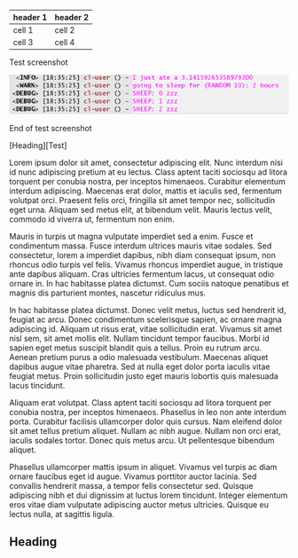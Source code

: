  header 1 | header 2 
 ---------|--------- 
 cell 1   | cell 2   
 cell 3   | cell 4   

Test screenshot

![screenhot](./images/test.png)

End of test screenshot

[Heading][Test]

Lorem ipsum dolor sit amet, consectetur adipiscing elit. Nunc interdum nisi id nunc adipiscing pretium at eu lectus. Class aptent taciti sociosqu ad litora torquent per conubia nostra, per inceptos himenaeos. Curabitur elementum interdum adipiscing. Maecenas erat dolor, mattis et iaculis sed, fermentum volutpat orci. Praesent felis orci, fringilla sit amet tempor nec, sollicitudin eget urna. Aliquam sed metus elit, at bibendum velit. Mauris lectus velit, commodo id viverra ut, fermentum non enim.

Mauris in turpis ut magna vulputate imperdiet sed a enim. Fusce et condimentum massa. Fusce interdum ultrices mauris vitae sodales. Sed consectetur, lorem a imperdiet dapibus, nibh diam consequat ipsum, non rhoncus odio turpis vel felis. Vivamus rhoncus imperdiet augue, in tristique ante dapibus aliquam. Cras ultricies fermentum lacus, ut consequat odio ornare in. In hac habitasse platea dictumst. Cum sociis natoque penatibus et magnis dis parturient montes, nascetur ridiculus mus.

In hac habitasse platea dictumst. Donec velit metus, luctus sed hendrerit id, feugiat ac arcu. Donec condimentum scelerisque sapien, ac ornare magna adipiscing id. Aliquam ut risus erat, vitae sollicitudin erat. Vivamus sit amet nisl sem, sit amet mollis elit. Nullam tincidunt tempor faucibus. Morbi id sapien eget metus suscipit blandit quis a tellus. Proin eu rutrum arcu. Aenean pretium purus a odio malesuada vestibulum. Maecenas aliquet dapibus augue vitae pharetra. Sed at nulla eget dolor porta iaculis vitae feugiat metus. Proin sollicitudin justo eget mauris lobortis quis malesuada lacus tincidunt.

Aliquam erat volutpat. Class aptent taciti sociosqu ad litora torquent per conubia nostra, per inceptos himenaeos. Phasellus in leo non ante interdum porta. Curabitur facilisis ullamcorper dolor quis cursus. Nam eleifend dolor sit amet tellus pretium aliquet. Nullam ac nibh augue. Nullam non orci erat, iaculis sodales tortor. Donec quis metus arcu. Ut pellentesque bibendum aliquet.

Phasellus ullamcorper mattis ipsum in aliquet. Vivamus vel turpis ac diam ornare faucibus eget id augue. Vivamus porttitor auctor lacinia. Sed convallis hendrerit massa, a tempor felis consectetur sed. Quisque adipiscing nibh et dui dignissim at luctus lorem tincidunt. Integer elementum eros vitae diam vulputate adipiscing auctor metus ultricies. Quisque eu lectus nulla, at sagittis ligula.

## Heading

